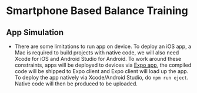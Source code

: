 # Smartphone Based Balance Training


## App Simulation
* There are some limitations to run app on device. To deploy an iOS app, a Mac is required to build projects with native code, we will also need Xcode for iOS and Android Studio for Android. To work around these constraints, apps will be deployed to devices via [Expo app](https://expo.io/), the compiled code will be shipped to Expo client and Expo client will load up the app. To deploy the app natively via Xcode/Android Studio, do `npm run eject`. Native code will then be produced to be uploaded.